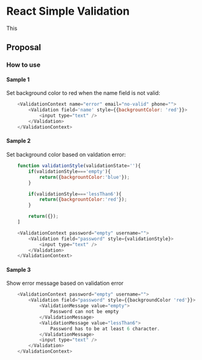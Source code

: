 # React Simple Validation
This
## Proposal

### How to use

#### Sample 1
Set background color to red when the name field is not valid:
```javascript
    <ValidationContext name="error" email="no-valid" phone="">
        <Validation field='name' style={{backgrountColor: 'red'}}>
            <input type="text" />
        </Validation>
    </ValidationContext>
```

#### Sample 2
Set background color based on valdation error:
```javascript
    function validationStyle(validationState=''){
        if(validationStyle==='empty'){
            return({backgrountColor:'blue'});
        }

        if(validationStyle==='lessThan6'){
            return({backgrountColor:'red'});
        }

        return({});
    ]

    <ValidationContext password="empty" username="">
        <Validation field="password" style={validationStyle}>
            <input type="text" />
        </Validation>
    </ValidationContext>
```

#### Sample 3
Show error message based on validation error

```javascript
    <ValidationContext password="empty" username="">
        <Validation field="password" style={{backgroundColor 'red'}}>
            <ValidationMessage value="empty">
                Password can not be empty
            </ValidationMessage>
            <ValidationMessage value="lessThan6">
                Password has to be at least 6 character.
            </ValidationMessage>
            <input type="text" />
        </Validation>
    </ValidationContext>
```